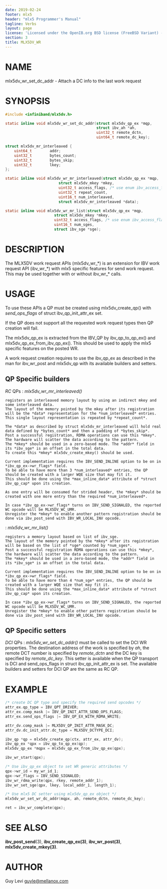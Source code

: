 ```yaml
---
date: 2019-02-24
footer: mlx5
header: "mlx5 Programmer's Manual"
tagline: Verbs
layout: page
license: 'Licensed under the OpenIB.org BSD license (FreeBSD Variant) - See COPYING.md'
section: 3
title: MLX5DV_WR
---
```


# NAME

mlx5dv_wr_set_dc_addr - Attach a DC info to the last work request

# SYNOPSIS

```c
#include <infiniband/mlx5dv.h>

static inline void mlx5dv_wr_set_dc_addr(struct mlx5dv_qp_ex *mqp,
                                         struct ibv_ah *ah,
                                         uint32_t remote_dctn,
                                         uint64_t remote_dc_key);

struct mlx5dv_mr_interleaved {
	uint64_t        addr;
	uint32_t        bytes_count;
	uint32_t        bytes_skip;
	uint32_t        lkey;
};

static inline void mlx5dv_wr_mr_interleaved(struct mlx5dv_qp_ex *mqp,
					    struct mlx5dv_mkey *mkey,
					    uint32_t access_flags, /* use enum ibv_access_flags */
					    uint32_t repeat_count,
					    uint16_t num_interleaved,
					    struct mlx5dv_mr_interleaved *data);

static inline void mlx5dv_wr_mr_list(struct mlx5dv_qp_ex *mqp,
				      struct mlx5dv_mkey *mkey,
				      uint32_t access_flags, /* use enum ibv_access_flags */
				      uint16_t num_sges,
				      struct ibv_sge *sge);
```

# DESCRIPTION

The MLX5DV work request APIs (mlx5dv_wr_\*) is an extension for IBV work
request API (ibv_wr_\*) with mlx5 specific features for send work request.
This may be used together with or without ibv_wr_* calls.

# USAGE

To use these APIs a QP must be created using mlx5dv_create_qp() with
*send_ops_flags* of struct ibv_qp_init_attr_ex set.

If the QP does not support all the requested work request types then QP
creation will fail.

The mlx5dv_qp_ex is extracted from the IBV_QP by ibv_qp_to_qp_ex() and
mlx5dv_qp_ex_from_ibv_qp_ex(). This should be used to apply the mlx5 specific
features on the posted WR.

A work request creation requires to use the ibv_qp_ex as described in the
man for ibv_wr_post and mlx5dv_qp with its available builders and setters.

## QP Specific builders
*RC* QPs
:   *mlx5dv_wr_mr_interleaved()*

    registers an interleaved memory layout by using an indirect mkey and some interleaved data.
    The layout of the memory pointed by the mkey after its registration will be the *data* representation for the *num_interleaved* entries.
    This single layout representation is repeated by *repeat_count*.

    The *data* as described by struct mlx5dv_mr_interleaved will hold real data defined by *bytes_count* and then a padding of *bytes_skip*.
    Post a successful registration, RDMA operations can use this *mkey*. The hardware will scatter the data according to the pattern.
    The *mkey* should be used in a zero-based mode. The *addr* field in its *ibv_sge* is an offset in the total data.
    To create this *mkey* mlx5dv_create_mkey() should be used.

    Current implementation requires the IBV_SEND_INLINE option to be on in *ibv_qp_ex->wr_flags* field.
    To be able to have more than 3 *num_interleaved* entries, the QP should be created with a larger WQE size that may fit it.
    This should be done using the *max_inline_data* attribute of *struct ibv_qp_cap* upon its creation.

    As one entry will be consumed for strided header, the *mkey* should be created with one more entry than the required *num_interleaved*.

    In case *ibv_qp_ex->wr_flags* turns on IBV_SEND_SIGNALED, the reported WC opcode will be MLX5DV_WC_UMR.
    Unregister the *mkey* to enable another pattern registration should be done via ibv_post_send with IBV_WR_LOCAL_INV opcode.

:   *mlx5dv_wr_mr_list()*

    registers a memory layout based on list of ibv_sge.
    The layout of the memory pointed by the *mkey* after its registration will be based on the list of *sge* counted by *num_sges*.
    Post a successful registration RDMA operations can use this *mkey*, the hardware will scatter the data according to the pattern.
    The *mkey* should be used in a zero-based mode, the *addr* field in its *ibv_sge* is an offset in the total data.

    Current implementation requires the IBV_SEND_INLINE option to be on in *ibv_qp_ex->wr_flags* field.
    To be able to have more than 4 *num_sge* entries, the QP should be created with a larger WQE size that may fit it.
    This should be done using the *max_inline_data* attribute of *struct ibv_qp_cap* upon its creation.

    In case *ibv_qp_ex->wr_flags* turns on IBV_SEND_SIGNALED, the reported WC opcode will be MLX5DV_WC_UMR.
    Unregister the *mkey* to enable other pattern registration should be done via ibv_post_send with IBV_WR_LOCAL_INV opcode.

## QP Specific setters

*DCI* QPs
:   *mlx5dv_wr_set_dc_addr()* must be called to set the DCI WR properties. The
    destination address of the work is specified by *ah*, the remote DCT
    number is specified by *remote_dctn* and the DC key is specified by
    *remote_dc_key*.
    This setter is available when the QP transport is DCI and send_ops_flags
    in struct ibv_qp_init_attr_ex is set.
    The available builders and setters for DCI QP are the same as RC QP.

# EXAMPLE

```c
/* create DC QP type and specify the required send opcodes */
attr_ex.qp_type = IBV_QPT_DRIVER;
attr_ex.comp_mask |= IBV_QP_INIT_ATTR_SEND_OPS_FLAGS;
attr_ex.send_ops_flags |= IBV_QP_EX_WITH_RDMA_WRITE;

attr_dv.comp_mask |= MLX5DV_QP_INIT_ATTR_MASK_DC;
attr_dv.dc_init_attr.dc_type = MLX5DV_DCTYPE_DCI;

ibv_qp *qp = mlx5dv_create_qp(ctx, attr_ex, attr_dv);
ibv_qp_ex *qpx = ibv_qp_to_qp_ex(qp);
mlx5dv_qp_ex *mqpx = mlx5dv_qp_ex_from_ibv_qp_ex(qpx);

ibv_wr_start(qpx);

/* Use ibv_qp_ex object to set WR generic attributes */
qpx->wr_id = my_wr_id_1;
qpx->wr_flags = IBV_SEND_SIGNALED;
ibv_wr_rdma_write(qpx, rkey, remote_addr_1);
ibv_wr_set_sge(qpx, lkey, local_addr_1, length_1);

/* Use mlx5 DC setter using mlx5dv_qp_ex object */
mlx5dv_wr_set_wr_dc_addr(mqpx, ah, remote_dctn, remote_dc_key);

ret = ibv_wr_complete(qpx);
```

# SEE ALSO

**ibv_post_send**(3), **ibv_create_qp_ex(3)**, **ibv_wr_post(3)**, **mlx5dv_create_mkey(3)**.

# AUTHOR

Guy Levi <guyle@mellanox.com>
